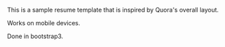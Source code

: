 This is a sample resume template that is inspired by Quora's overall layout.

Works on mobile devices.

Done in bootstrap3.

